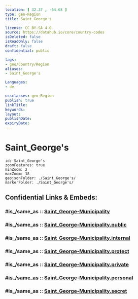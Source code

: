 ```yaml
---
location: [ 32.37 , -64.68 ] 
type: geo-Region
title: Saint_George's

license: CC BY-SA 4.0
source: https://datahub.io/core/country-codes
isDeleted: false
isReadOnly: false
draft: false
confidential: public

tags:
- geo/Country/Region
aliases:
- Saint_George's

Languages:
- de

cssclasses: geo-Region
publish: true
linkTitle: 
keywords: 
layout: 
publishDate: 
expiryDate: 
---
```


# Saint_George's

```leaflet
id: Saint_George's
zoomFeatures: true 
minZoom: 2 
maxZoom: 18
geojsonFolder: ./Saint_George's/
markerFolder: ./Saint_George's/
```


## Confidential Links & Embeds: 

### #is_/same_as :: [Saint_George-Municipality](/_Standards/Earth/Continent/America~Caribbean/Bermuda/Counties/Saint_George-Municipality.md) 

### #is_/same_as :: [Saint_George-Municipality.public](/_public/Earth/Continent/America~Caribbean/Bermuda/Counties/Saint_George-Municipality.public.md) 

### #is_/same_as :: [Saint_George-Municipality.internal](/_internal/Earth/Continent/America~Caribbean/Bermuda/Counties/Saint_George-Municipality.internal.md) 

### #is_/same_as :: [Saint_George-Municipality.protect](/_protect/Earth/Continent/America~Caribbean/Bermuda/Counties/Saint_George-Municipality.protect.md) 

### #is_/same_as :: [Saint_George-Municipality.private](/_private/Earth/Continent/America~Caribbean/Bermuda/Counties/Saint_George-Municipality.private.md) 

### #is_/same_as :: [Saint_George-Municipality.personal](/_personal/Earth/Continent/America~Caribbean/Bermuda/Counties/Saint_George-Municipality.personal.md) 

### #is_/same_as :: [Saint_George-Municipality.secret](/_secret/Earth/Continent/America~Caribbean/Bermuda/Counties/Saint_George-Municipality.secret.md)

